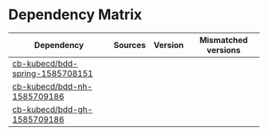 # Dependency Matrix

Dependency | Sources | Version | Mismatched versions
---------- | ------- | ------- | -------------------
[cb-kubecd/bdd-spring-1585708151](https://github.com/cb-kubecd/bdd-spring-1585708151.git) |  | []() | 
[cb-kubecd/bdd-nh-1585709186](https://github.com/cb-kubecd/bdd-nh-1585709186.git) |  | []() | 
[cb-kubecd/bdd-gh-1585709186](https://github.com/cb-kubecd/bdd-gh-1585709186.git) |  | []() | 

